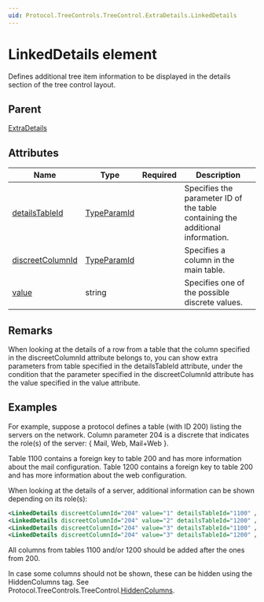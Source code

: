 ```yaml
---
uid: Protocol.TreeControls.TreeControl.ExtraDetails.LinkedDetails
---
```


# LinkedDetails element

Defines additional tree item information to be displayed in the details section of the tree control lay­out.

## Parent

[ExtraDetails](xref:Protocol.TreeControls.TreeControl.ExtraDetails)

## Attributes

|Name|Type|Required|Description|
|--- |--- |--- |--- |
|[detailsTableId](xref:Protocol.TreeControls.TreeControl.ExtraDetails.LinkedDetails-detailsTableId)|[TypeParamId](xref:Protocol-TypeParamId)||Specifies the parameter ID of the table containing the additional information.|
|[discreetColumnId](xref:Protocol.TreeControls.TreeControl.ExtraDetails.LinkedDetails-discreetColumnId)|[TypeParamId](xref:Protocol-TypeParamId)||Specifies a column in the main table.|
|[value](xref:Protocol.TreeControls.TreeControl.ExtraDetails.LinkedDetails-value)|string||Specifies one of the possible discrete values.|

## Remarks

When looking at the details of a row from a table that the column specified in the discreetColumnId attribute belongs to, you can show extra parameters from table specified in the detailsTableId attribute, under the condition that the parameter specified in the discreetColumnId attribute has the value specified in the value attribute.

## Examples

For example, suppose a protocol defines a table (with ID 200) listing the servers on the network. Column parameter 204 is a discrete that indicates the role(s) of the server: { Mail, Web, Mail+Web }.

Table 1100 contains a foreign key to table 200 and has more information about the mail configuration. Table 1200 contains a foreign key to table 200 and has more information about the web configuration.

When looking at the details of a server, additional information can be shown depending on its role(s):

```xml
<LinkedDetails discreetColumnId="204" value="1" detailsTableId="1100" /><!-- mail -->
<LinkedDetails discreetColumnId="204" value="2" detailsTableId="1200" /><!-- web -->
<LinkedDetails discreetColumnId="204" value="3" detailsTableId="1100" /><!-- mail+web -->
<LinkedDetails discreetColumnId="204" value="3" detailsTableId="1200" /><!-- mail+web -->
```

All columns from tables 1100 and/or 1200 should be added after the ones from 200.

In case some columns should not be shown, these can be hidden using the HiddenColumns tag. See Protocol.TreeControls.TreeControl.[HiddenColumns](xref:Protocol.TreeControls.TreeControl.HiddenColumns).
